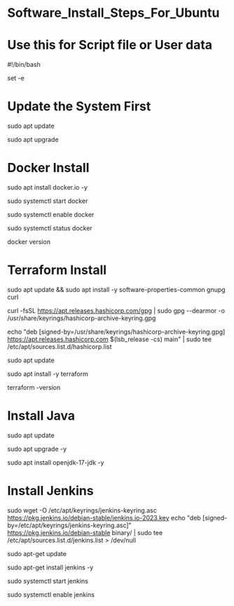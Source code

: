 # Software_Install_Steps_For_Ubuntu


# Use this for Script file or User data
#!/bin/bash 

set -e

# Update the System First

sudo apt update

sudo apt upgrade


# Docker Install

sudo apt install docker.io -y

sudo systemctl start docker

sudo systemctl enable docker

sudo systemctl status docker

docker version


# Terraform Install

sudo apt update && sudo apt install -y software-properties-common gnupg curl

curl -fsSL https://apt.releases.hashicorp.com/gpg | sudo gpg --dearmor -o /usr/share/keyrings/hashicorp-archive-keyring.gpg

echo "deb [signed-by=/usr/share/keyrings/hashicorp-archive-keyring.gpg] https://apt.releases.hashicorp.com $(lsb_release -cs) main" | sudo tee /etc/apt/sources.list.d/hashicorp.list

sudo apt update

sudo apt install -y terraform

terraform -version


# Install Java

sudo apt update

sudo apt upgrade -y

sudo apt install openjdk-17-jdk -y


# Install Jenkins

sudo wget -O /etc/apt/keyrings/jenkins-keyring.asc \
  https://pkg.jenkins.io/debian-stable/jenkins.io-2023.key
echo "deb [signed-by=/etc/apt/keyrings/jenkins-keyring.asc]" \
  https://pkg.jenkins.io/debian-stable binary/ | sudo tee \
  /etc/apt/sources.list.d/jenkins.list > /dev/null

sudo apt-get update

sudo apt-get install jenkins -y

sudo systemctl start jenkins

sudo systemctl enable jenkins


